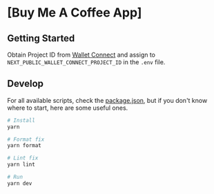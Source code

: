 # [Buy Me A Coffee App]

## Getting Started

Obtain Project ID from [Wallet Connect](https://cloud.walletconnect.com/sign-in) and assign to `NEXT_PUBLIC_WALLET_CONNECT_PROJECT_ID` in the `.env` file.

## Develop

For all available scripts, check the [package.json](https://github.com/base-org/build-onchain-apps/blob/main/package.json), but if you don't know where to start, here are some useful ones.

```bash
# Install
yarn

# Format fix
yarn format

# Lint fix
yarn lint

# Run
yarn dev
```
